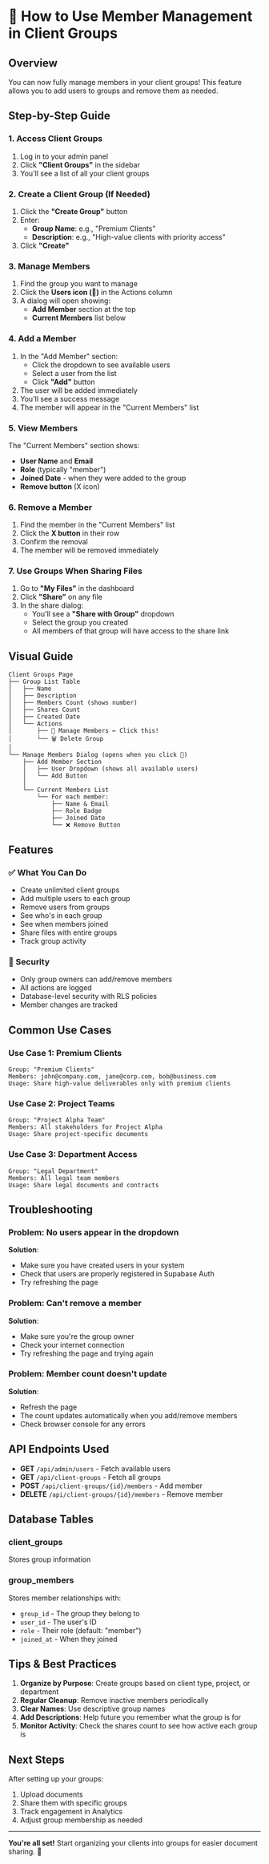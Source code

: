 # 👥 How to Use Member Management in Client Groups

## Overview
You can now fully manage members in your client groups! This feature allows you to add users to groups and remove them as needed.

## Step-by-Step Guide

### 1. Access Client Groups
1. Log in to your admin panel
2. Click **"Client Groups"** in the sidebar
3. You'll see a list of all your client groups

### 2. Create a Client Group (If Needed)
1. Click the **"Create Group"** button
2. Enter:
   - **Group Name**: e.g., "Premium Clients"
   - **Description**: e.g., "High-value clients with priority access"
3. Click **"Create"**

### 3. Manage Members
1. Find the group you want to manage
2. Click the **Users icon (👥)** in the Actions column
3. A dialog will open showing:
   - **Add Member** section at the top
   - **Current Members** list below

### 4. Add a Member
1. In the "Add Member" section:
   - Click the dropdown to see available users
   - Select a user from the list
   - Click **"Add"** button
2. The user will be added immediately
3. You'll see a success message
4. The member will appear in the "Current Members" list

### 5. View Members
The "Current Members" section shows:
- **User Name** and **Email**
- **Role** (typically "member")
- **Joined Date** - when they were added to the group
- **Remove button** (X icon)

### 6. Remove a Member
1. Find the member in the "Current Members" list
2. Click the **X button** in their row
3. Confirm the removal
4. The member will be removed immediately

### 7. Use Groups When Sharing Files
1. Go to **"My Files"** in the dashboard
2. Click **"Share"** on any file
3. In the share dialog:
   - You'll see a **"Share with Group"** dropdown
   - Select the group you created
   - All members of that group will have access to the share link

## Visual Guide

```
Client Groups Page
├── Group List Table
│   ├── Name
│   ├── Description
│   ├── Members Count (shows number)
│   ├── Shares Count
│   ├── Created Date
│   └── Actions
│       ├── 👥 Manage Members ← Click this!
│       └── 🗑️ Delete Group
│
└── Manage Members Dialog (opens when you click 👥)
    ├── Add Member Section
    │   ├── User Dropdown (shows all available users)
    │   └── Add Button
    │
    └── Current Members List
        └── For each member:
            ├── Name & Email
            ├── Role Badge
            ├── Joined Date
            └── ❌ Remove Button
```

## Features

### ✅ What You Can Do
- Create unlimited client groups
- Add multiple users to each group
- Remove users from groups
- See who's in each group
- See when members joined
- Share files with entire groups
- Track group activity

### 🔐 Security
- Only group owners can add/remove members
- All actions are logged
- Database-level security with RLS policies
- Member changes are tracked

## Common Use Cases

### Use Case 1: Premium Clients
```
Group: "Premium Clients"
Members: john@company.com, jane@corp.com, bob@business.com
Usage: Share high-value deliverables only with premium clients
```

### Use Case 2: Project Teams
```
Group: "Project Alpha Team"
Members: All stakeholders for Project Alpha
Usage: Share project-specific documents
```

### Use Case 3: Department Access
```
Group: "Legal Department"
Members: All legal team members
Usage: Share legal documents and contracts
```

## Troubleshooting

### Problem: No users appear in the dropdown
**Solution**: 
- Make sure you have created users in your system
- Check that users are properly registered in Supabase Auth
- Try refreshing the page

### Problem: Can't remove a member
**Solution**:
- Make sure you're the group owner
- Check your internet connection
- Try refreshing the page and trying again

### Problem: Member count doesn't update
**Solution**:
- Refresh the page
- The count updates automatically when you add/remove members
- Check browser console for any errors

## API Endpoints Used

- **GET** `/api/admin/users` - Fetch available users
- **GET** `/api/client-groups` - Fetch all groups
- **POST** `/api/client-groups/{id}/members` - Add member
- **DELETE** `/api/client-groups/{id}/members` - Remove member

## Database Tables

### client_groups
Stores group information

### group_members
Stores member relationships with:
- `group_id` - The group they belong to
- `user_id` - The user's ID
- `role` - Their role (default: "member")
- `joined_at` - When they joined

## Tips & Best Practices

1. **Organize by Purpose**: Create groups based on client type, project, or department
2. **Regular Cleanup**: Remove inactive members periodically
3. **Clear Names**: Use descriptive group names
4. **Add Descriptions**: Help future you remember what the group is for
5. **Monitor Activity**: Check the shares count to see how active each group is

## Next Steps

After setting up your groups:
1. Upload documents
2. Share them with specific groups
3. Track engagement in Analytics
4. Adjust group membership as needed

---

**You're all set!** Start organizing your clients into groups for easier document sharing. 🎉
